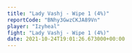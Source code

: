 ```yaml
---
title: "Lady Vashj - Wipe 1 (4%)"
reportCode: "BNhy3GwzCKJA89Vn"
player: "Izyheal"
fight: "Lady Vashj - Wipe 1 (4%)"
date: 2021-10-24T19:01:26.673000+00:00
---
```

